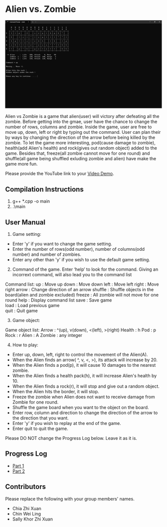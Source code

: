 # Alien vs. Zombie

<img title="alien vs zombie" alt="program" src="/h/images.png">

Alien vs Zombie is a game that alien(user) will victory after defeating all the zombie. 
Before getting into the gmae, user have the chance to change the number of rows, columns and zombie.
Inside the game, user are free to move up, down, left or right by typing out the command.
User can plan their by ways by changing the direction of the arrow before being killed by the zombie.
To let the game more interesting, pod(cause damage to zombie), health(add Alien's health) 
and rock(gives out random object) added to the game. Besides that, freeze(all zombie cannot move for one round) and
shuffle(all game being shuffled exluding zombie and alien) have make the game more fun.

Please provide the YouTube link to your [Video Demo](https://www.youtube.com/watch?v=nOr-Q1nZkvk).

## Compilation Instructions

1. g++ *.cpp -o main
2. .\main

## User Manual

1. Game setting:
- Enter 'y' if you want to change the game setting. 
- Enter the number of rows(odd number), number of columns(odd number) and number of zombies. 
- Enter any other than 'y' if you wish to use the default game setting.

2. Command of the game.
Enter ‘help’ to look for the command.
Giving an incorrext command, will also lead you to the command list

Command list: 
up      : Move up
down    : Move down
left    : Move left
right   : Move right
arrow   : Change direction of an arrow
shuffle : Shuffle objects in the board(alien and zombie excluded)
freeze  : All zombie will not move for one round
help    : Display command list
save    : Save game           
load    : Load previous game  
quit    : Quit game

3. Game object:

Game object list:
Arrow   : ^(up), v(down), <(left), >(right)
Health  : h
Pod     : p
Rock    : r
Alien   : A
Zombie  : any integer

4. How to play:
- Enter up, down, left, right to control the movement of the Alien(A).
- When the Alien finds an arrow( ^, v, <, >), its attack will increase by 20.
- When the Alien finds a pod(p), it will cause 10 damages to the nearest zombie.
- When the Alien finds a health pack(h), it will increase Alien's health by 10.
- When the Alien finds a rock(r), it will stop and give out a random object.
- When the Alien hits the border, it will stop.
- Freeze the zombie when Alien does not want to receive damage from Zombie for one round.
- Shuffle the game board when you want to the object on the board.
- Enter row, column and direction to change the direction of the arrow to the direction that you want.
- Enter 'y' if you wish to replay at the end of the game.
- Enter quit to quit the game.

Please DO NOT change the Progress Log below. Leave it as it is.

## Progress Log

- [Part 1](PART1.md)
- [Part 2](PART2.md)

## Contributors

Please replace the following with your group members' names. 

- Chia Zhi Xuan
- Chin Wei Ling
- Sally Khor Zhi Xuan



